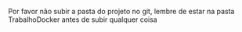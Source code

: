 Por favor não subir a pasta do projeto no git, lembre de estar na pasta TrabalhoDocker antes de subir qualquer coisa
